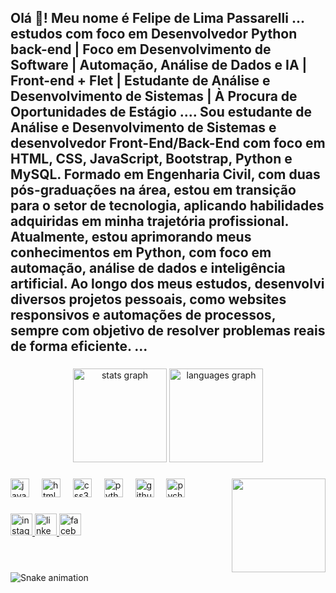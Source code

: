 <h2 align="left">Olá 👋! Meu nome é Felipe de Lima Passarelli ... estudos com foco em Desenvolvedor Python back-end | Foco em Desenvolvimento de Software | Automação, Análise de Dados e IA | Front-end + Flet | Estudante de Análise e Desenvolvimento de Sistemas | À Procura de Oportunidades de Estágio .... Sou estudante de Análise e Desenvolvimento de Sistemas e desenvolvedor Front-End/Back-End com foco em HTML, CSS, JavaScript, Bootstrap, Python e MySQL. Formado em Engenharia Civil, com duas pós-graduações na área, estou em transição para o setor de tecnologia, aplicando habilidades adquiridas em minha trajetória profissional.
Atualmente, estou aprimorando meus conhecimentos em Python, com foco em automação, análise de dados e inteligência artificial. Ao longo dos meus estudos, desenvolvi diversos projetos pessoais, como websites responsivos e automações de processos, sempre com objetivo de resolver problemas reais de forma eficiente. ...</h2>

###

<div align="center">
  <img src="https://github-readme-stats.vercel.app/api?username=Felipe-de-Lima-Passarelli&hide_title=false&hide_rank=false&show_icons=true&include_all_commits=true&count_private=true&disable_animations=false&theme=dracula&locale=en&hide_border=false" height="150" alt="stats graph"  />
  <img src="https://github-readme-stats.vercel.app/api/top-langs?username=Felipe-de-Lima-Passarelli&locale=pt-br&hide_title=false&layout=compact&card_width=320&langs_count=5&theme=dark&hide_border=false" height="150" alt="languages graph"  />
</div>

###

<img align="right" height="150" src="https://i.imgflip.com/65efzo.gif"  />

###

<div align="left">
  <img src="https://cdn.jsdelivr.net/gh/devicons/devicon/icons/javascript/javascript-original.svg" height="30" alt="javascript logo"  />
  <img width="12" />
  <img src="https://cdn.jsdelivr.net/gh/devicons/devicon/icons/html5/html5-original.svg" height="30" alt="html5 logo"  />
  <img width="12" />
  <img src="https://cdn.jsdelivr.net/gh/devicons/devicon/icons/css3/css3-original.svg" height="30" alt="css3 logo"  />
  <img width="12" />
  <img src="https://cdn.jsdelivr.net/gh/devicons/devicon/icons/python/python-original.svg" height="30" alt="python logo"  />
  <img width="12" />
  <img src="https://cdn.jsdelivr.net/gh/devicons/devicon/icons/github/github-original.svg" height="30" alt="github logo"  />
  <img width="12" />
  <img src="https://cdn.jsdelivr.net/gh/devicons/devicon/icons/pycharm/pycharm-original.svg" height="30" alt="pycharm logo"  />
</div>

###

<div align="left">
  <a href="https://www.instagram.com/felipe_de_lima_passarelli/" target="_blank">
    <img src="https://img.shields.io/static/v1?message=Instagram&logo=instagram&label=&color=E4405F&logoColor=white&labelColor=&style=for-the-badge" height="35" alt="instagram logo"  />
  </a>
  <a href="https://www.linkedin.com/in/felipe-de-lima-passarelli-6099362a0/" target="_blank">
    <img src="https://img.shields.io/static/v1?message=LinkedIn&logo=linkedin&label=&color=0077B5&logoColor=white&labelColor=&style=for-the-badge" height="35" alt="linkedin logo"  />
  </a>
  <a href="https://www.facebook.com/felipe.passarelli.3/" target="_blank">
    <img src="https://img.shields.io/static/v1?message=Facebook&logo=facebook&label=&color=1877F2&logoColor=white&labelColor=&style=for-the-badge" height="35" alt="facebook logo"  />
  </a>
</div>

###

<br clear="both">

<img src="https://raw.githubusercontent.com/Felipe-de-Lima-Passarelli/Felipe-de-Lima-Passarelli/output/snake.svg" alt="Snake animation" />

###
